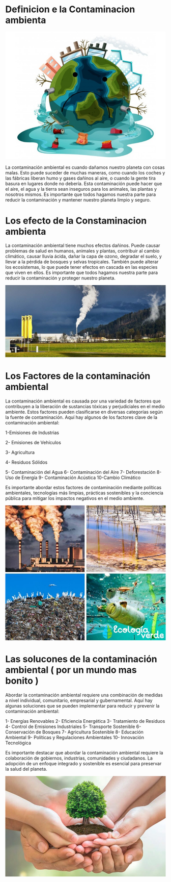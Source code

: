# Definicion e la Contaminacion ambienta

![foto](/1.jpeg)


La contaminación ambiental es cuando dañamos nuestro planeta con cosas malas. Esto puede suceder de muchas maneras, como cuando los coches y las fábricas liberan humo y gases dañinos al aire, o cuando la gente tira basura en lugares donde no debería. Esta contaminación puede hacer que el aire, el agua y la tierra sean inseguros para los animales, las plantas y nosotros mismos. Es importante que todos hagamos nuestra parte para reducir la contaminación y mantener nuestro planeta limpio y seguro.


# Los efecto de la Constaminacion ambienta

La contaminación ambiental tiene muchos efectos dañinos. Puede causar problemas de salud en humanos, animales y plantas, contribuir al cambio climático, causar lluvia ácida, dañar la capa de ozono, degradar el suelo, y llevar a la pérdida de bosques y selvas tropicales. También puede alterar los ecosistemas, lo que puede tener efectos en cascada en las especies que viven en ellos. Es importante que todos hagamos nuestra parte para reducir la contaminación y proteger nuestro planeta.



![foto11](/11.jpg)



# Los Factores de la contaminación ambiental



La contaminación ambiental es causada por una variedad de factores que contribuyen a la liberación de sustancias tóxicas y perjudiciales en el medio ambiente. Estos factores pueden clasificarse en diversas categorías según la fuente de contaminación. Aquí hay algunos de los factores clave de la contaminación ambiental:

1-Emisiones de Industrias

2- Emisiones de Vehículos

3- Agricultura

4- Residuos Sólidos

5- Contaminación del Agua
6- Contaminación del Aire
7- Deforestación
8- Uso de Energía
9- Contaminación Acústica
10-Cambio Climático


Es importante abordar estos factores de contaminación mediante políticas ambientales, tecnologías más limpias, prácticas sostenibles y la conciencia pública para mitigar los impactos negativos en el medio ambiente.

![foto12](/12.jpg)


# Las solucones de la contaminación ambiental ( por un mundo mas bonito )



Abordar la contaminación ambiental requiere una combinación de medidas a nivel individual, comunitario, empresarial y gubernamental. Aquí hay algunas soluciones que se pueden implementar para reducir y prevenir la contaminación ambiental:

1- Energías Renovables
2- Eficiencia Energética
3- Tratamiento de Residuos
4- Control de Emisiones Industriales
5- Transporte Sostenible
6- Conservación de Bosques
7- Agricultura Sostenible
8- Educación Ambiental
9- Políticas y Regulaciones Ambientales
10- Innovación Tecnológica


Es importante destacar que abordar la contaminación ambiental requiere la colaboración de gobiernos, industrias, comunidades y ciudadanos. La adopción de un enfoque integrado y sostenible es esencial para preservar la salud del planeta.

![foto13](/13.jpg)
